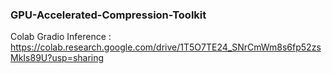 ### GPU-Accelerated-Compression-Toolkit
Colab Gradio Inference : https://colab.research.google.com/drive/1T5O7TE24_SNrCmWm8s6fp52zsMkIs89U?usp=sharing
